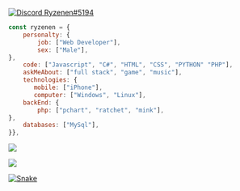 
[![Discord Ryzenen#5194](https://ryzenen.github.io/ryzenen/discord.svg)](https://discord.com/users/852613869406912563)

```javascript
const ryzenen = {
    personalty: {
        job: ["Web Developer"],
        sex: ["Male"],
},               
    code: ["Javascript", "C#", "HTML", "CSS", "PYTHON" "PHP"],
    askMeAbout: ["full stack", "game", "music"],
    technologies: {
       mobile: ["iPhone"],
       computer: ["Windows", "Linux"],
    backEnd: {
        php: ["pchart", "ratchet", "mink"],
},
    databases: ["MySql"],
}},
```


<p align="left">
    <img  src="https://github-readme-stats.vercel.app/api?username=ryzenen&theme=github_dark&hide_border=true" />
</p>
<p align="left">
	<img  src="http://github-readme-streak-stats.herokuapp.com?user=ryzenen&theme=github-dark&date_format=j%2Fn%5B%2FY%5D&border=DDDDDD00"/>
</p>

[![Snake](https://ryzenen.github.io/ryzenen/snake.svg)](https://ryzenen.com/)
